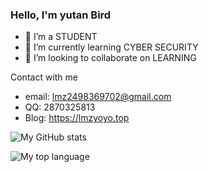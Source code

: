 ### Hello, I'm yutan Bird

- 🔭 I’m a STUDENT
- 🌱 I’m currently learning CYBER SECURITY
- 👯 I’m looking to collaborate on LEARNING

Contact with me
- email: lmz2498369702@gmail.com
- QQ: 2870325813
- Blog: https://lmzyoyo.top

![My GitHub stats](https://github-readme-stats.vercel.app/api?username=MinzhiYoyo&show=reviews,discussions_started,discussions_answered,prs_merged,prs_merged_percentage&show_icons=true&theme=radical)

![My top language](https://github-readme-stats.vercel.app/api/top-langs/?username=MinzhiYoyo&layout=compact)
